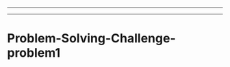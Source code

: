 --------------------------------------------------------------------
-----------------------------------------------------------------------------------
# Problem-Solving-Challenge-problem1
